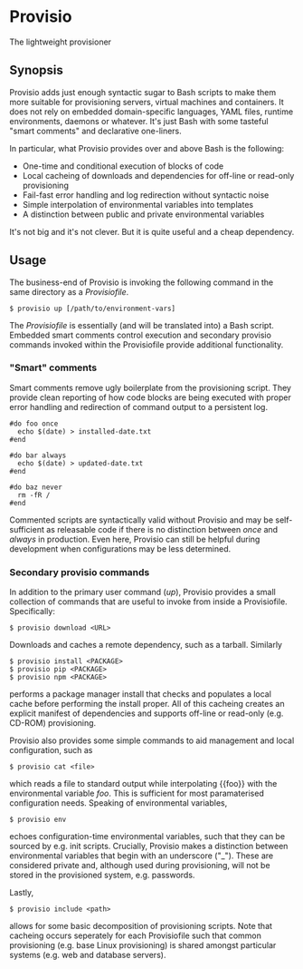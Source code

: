 # Provisio
The lightweight provisioner

## Synopsis
Provisio adds just enough syntactic sugar to Bash scripts to make them more suitable for provisioning servers, virtual machines and containers. It does not rely on embedded domain-specific languages, YAML files, runtime environments, daemons or whatever. It's just Bash with some tasteful "smart comments" and declarative one-liners. 

In particular, what Provisio provides over and above Bash is the following:

* One-time and conditional execution of blocks of code
* Local cacheing of downloads and dependencies for off-line or read-only provisioning
* Fail-fast error handling and log redirection without syntactic noise
* Simple interpolation of environmental variables into templates 
* A distinction between public and private environmental variables

It's not big and it's not clever. But it is quite useful and a cheap dependency.

## Usage
The business-end of Provisio is invoking the following command in the same directory as a *Provisiofile*.

    $ provisio up [/path/to/environment-vars]
  
 The *Provisiofile* is essentially (and will be translated into) a Bash script. Embedded smart comments control execution and secondary provisio commands invoked within the Provisiofile provide additional functionality. 
 
### "Smart" comments
 
Smart comments remove ugly boilerplate from the provisioning script. They provide clean reporting of how code blocks are being executed with proper error handling and redirection of command output to a persistent log. 

    #do foo once
      echo $(date) > installed-date.txt
    #end
    
    #do bar always
      echo $(date) > updated-date.txt
    #end
    
    #do baz never
      rm -fR /
    #end
    
Commented scripts are syntactically valid without Provisio and may be self-sufficient as releasable code if there is no distinction between *once* and *always* in production. Even here, Provisio can still be helpful during development when configurations may be less determined. 

### Secondary provisio commands

In addition to the primary user command (*up*), Provisio provides a small collection of commands that are useful to invoke from inside a Provisiofile. Specifically:

    $ provisio download <URL>

Downloads and caches a remote dependency, such as a tarball. Similarly

    $ provisio install <PACKAGE>
    $ provisio pip <PACKAGE>
    $ provisio npm <PACKAGE>
    
performs a package manager install that checks and populates a local cache before performing the install proper. All of this cacheing creates an explicit manifest of dependencies and supports off-line or read-only (e.g. CD-ROM) provisioning.

Provisio also provides some simple commands to aid management and local configuration, such as

    $ provisio cat <file>
    
which reads a file to standard output while interpolating {{foo}} with the environmental variable *foo*. This is sufficient for most paramaterised configuration needs. Speaking of environmental variables, 

    $ provisio env
    
echoes configuration-time environmental variables, such that they can be sourced by e.g. init scripts. Crucially, Provisio makes a distinction between environmental variables that begin with an underscore ("_"). These are considered private and, although used during provisioning, will not be stored in the provisioned system, e.g. passwords.

Lastly, 

    $ provisio include <path>
    
allows for some basic decomposition of provisioning scripts. Note that cacheing occurs seperately for each Provisiofile such that common provisioning (e.g. base Linux provisioning) is shared amongst particular systems (e.g. web and database servers). 


